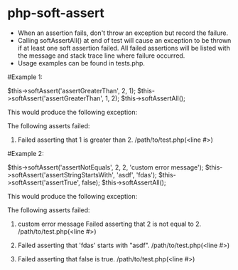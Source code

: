 # php-soft-assert

- When an assertion fails, don't throw an exception but record the failure.
- Calling softAssertAll() at end of test will cause an exception to be thrown if at least one soft assertion failed.  All failed assertions will be listed with the message and stack trace line where failure occurred.
- Usage examples can be found in tests.php.



#Example 1:

$this->softAssert('assertGreaterThan', 2, 1);
$this->softAssert('assertGreaterThan', 1, 2);
$this->softAssertAll();


This would produce the following exception:


The following asserts failed:

1) Failed asserting that 1 is greater than 2.
 /path/to/test.php(<line #>)



#Example 2:
 
$this->softAssert('assertNotEquals', 2, 2, 'custom error message');
$this->softAssert('assertStringStartsWith', 'asdf', 'fdas');
$this->softAssert('assertTrue', false);
$this->softAssertAll();
 
 
This would produce the following exception:


The following asserts failed:

1) custom error message
Failed asserting that 2 is not equal to 2.
/path/to/test.php(<line #>)

2) Failed asserting that 'fdas' starts with "asdf".
/path/to/test.php(<line #>)

3) Failed asserting that false is true.
/path/to/test.php(<line #>)